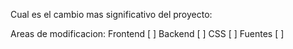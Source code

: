 Cual es el cambio mas significativo del proyecto:

Areas de modificacion:
Frontend [ ]
Backend [ ]
CSS [ ]
Fuentes [ ]
